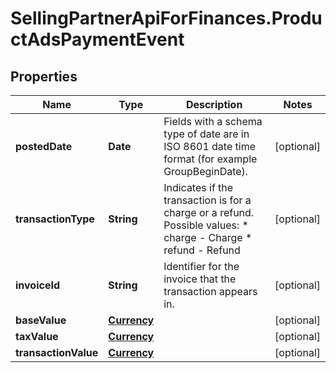 # SellingPartnerApiForFinances.ProductAdsPaymentEvent

## Properties

Name | Type | Description | Notes
------------ | ------------- | ------------- | -------------
**postedDate** | **Date** | Fields with a schema type of date are in ISO 8601 date time format (for example GroupBeginDate). | [optional] 
**transactionType** | **String** | Indicates if the transaction is for a charge or a refund.  Possible values:  * charge - Charge  * refund - Refund | [optional] 
**invoiceId** | **String** | Identifier for the invoice that the transaction appears in. | [optional] 
**baseValue** | [**Currency**](Currency.md) |  | [optional] 
**taxValue** | [**Currency**](Currency.md) |  | [optional] 
**transactionValue** | [**Currency**](Currency.md) |  | [optional] 


